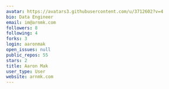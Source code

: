 ```yaml
---
avatar: https://avatars3.githubusercontent.com/u/3712602?v=4
bio: Data Engineer
email: im@arnmk.com
followers: 8
following: 4
forks: 3
login: aaronmak
open_issues: null
public_repos: 55
stars: 2
title: Aaron Mak
user_type: User
website: arnmk.com
---
```

